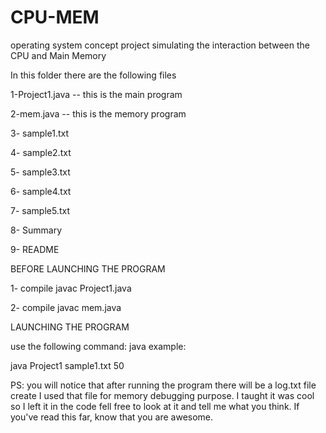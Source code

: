 # CPU-MEM
operating system concept project simulating the interaction between the CPU and Main Memory

In this folder there are the following files

1-Project1.java -- this is the main program  

2-mem.java -- this is the memory program 

3- sample1.txt

4- sample2.txt

5- sample3.txt

6- sample4.txt 

7- sample5.txt 

8- Summary 

9- README 


BEFORE LAUNCHING THE PROGRAM 

1- compile javac Project1.java 

2- compile javac mem.java 

LAUNCHING THE PROGRAM 

use the following command: java <project1> <filename> <timer number>
example: 


java Project1 sample1.txt 50


PS:  you will notice that after running the program there will be a log.txt file create
I used that file for memory debugging purpose. I taught it was cool so I left it in the code 
fell free to look at it and tell me what you think. If you've read this far, know that you 
are awesome.  


